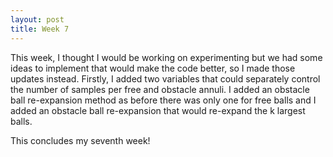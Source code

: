 ```yaml
---
layout: post
title: Week 7
---
```


This week, I thought I would be working on experimenting but we had some ideas to implement that would make the code better, so I made those updates instead. Firstly, I added two variables that could separately control the number of samples per free and obstacle annuli. I added an obstacle ball re-expansion method as before there was only one for free balls and I added an obstacle ball re-expansion that would re-expand the k largest balls. 

This concludes my seventh week!
